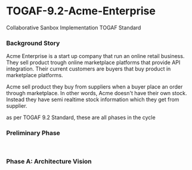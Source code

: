 # TOGAF-9.2-Acme-Enterprise
Collaborative Sanbox Implementation TOGAF Standard

<h3>Background Story</h3>
Acme Enterprise is a start up company that run an online retail business. They sell product trough online marketplace platforms that provide API integration. Their current customers are buyers that buy product in marketplace platforms. 

</p>
Acme sell product they buy from suppliers when a buyer place an order through marketplace. In other words, Acme doesn't have their own stock. Instead they have semi realtime stock information which they get from supplier.

</p>
as per TOGAF 9.2 Standard, these are all phases in the cycle
<h3>Preliminary Phase</h3>
</br>
<h3>Phase A: Architecture Vision</h3>
